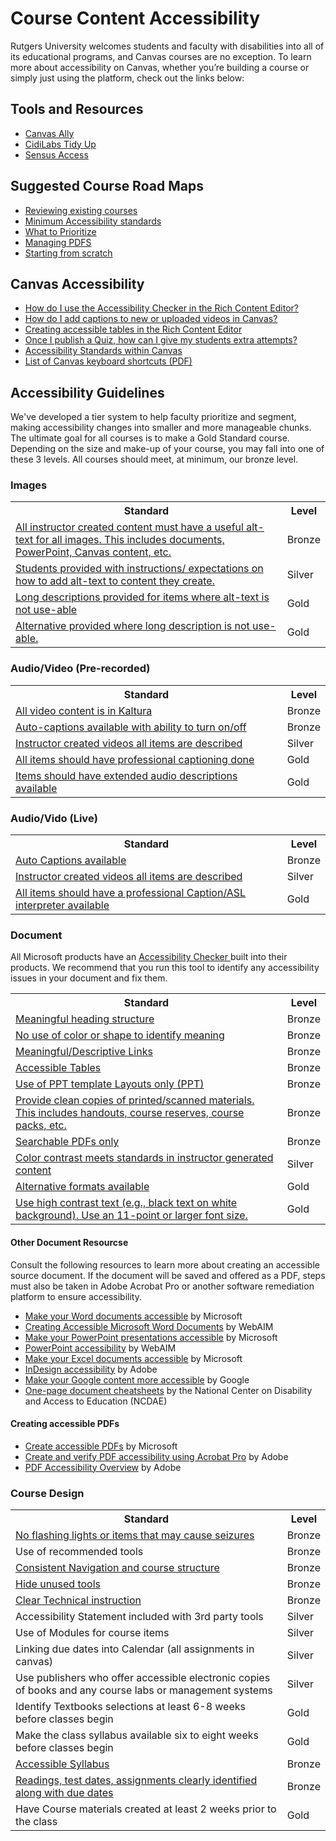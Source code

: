 <h1> Course Content Accessibility </h1>
<p> Rutgers University welcomes students and faculty with disabilities into all of its educational programs, and Canvas courses are no exception. To learn more about accessibility on Canvas, whether you’re building a course or simply just using the platform, check out the links below: </p>

<h2>Tools and Resources</h2>
<ul>
    <li> <a href="https://canvas.rutgers.edu/external-apps/ally/"> Canvas Ally </a> </li>
    <li> <a href="https://canvas.rutgers.edu/external-apps/cidilabs-tidyup/"> CidiLabs Tidy Up </a> </li>
    <li> <a href="https://it.rutgers.edu/digital-accessibility/knowledgebase/sensusaccess/"> Sensus Access </a> </li>
</ul>

<h2> Suggested Course Road Maps </h2>
<ul>
    <li><a href="https://ithelp.rutgers.edu/sp?id=kb_article_view&sysparm_article=KB0018313"> Reviewing existing courses</a></li>
    <li><a href="https://ithelp.rutgers.edu/sp?id=kb_article_view&sysparm_article=KB0018311">Minimum Accessibility standards</a></li>
    <li><a href="https://jkhurdan.github.io/A11yTraining/CourseContent/CourseContentHelperV2.html">What to Prioritize</a></li>
    <li><a href="https://ithelp.rutgers.edu/sp?id=kb_article_view&sysparm_article=KB0018359">Managing PDFS</a></li>
    <li> <a href="https://ithelp.rutgers.edu/sp?id=kb_article_view&sysparm_article=KB0018304"> Starting from scratch </a> </li> 
</ul>

<h2> Canvas Accessibility </h2>

<ul>
    <li> <a href="https://community.canvaslms.com/t5/Canvas-Basics-Guide/How-do-I-use-the-Accessibility-Checker-in-the-Rich-Content/ta-p/618238"> How do I use the Accessibility Checker in the Rich Content Editor? </a></li>
    <li> <a href="https://community.canvaslms.com/t5/Canvas-Basics-Guide/How-do-I-add-captions-to-new-or-uploaded-videos-in-the-Rich/ta-p/618250"> How do I add captions to new or uploaded videos in Canvas? </a></li>
    <li> <a href="https://community.canvaslms.com/t5/Canvas-Developers-Group/Table-Accessibility-in-Canvas/ba-p/277208"> Creating accessible tables in the Rich Content Editor </a></li>
    <li> <a href="https://community.canvaslms.com/t5/Instructor-Guide/Once-I-publish-a-quiz-how-can-I-give-my-students-extra-attempts/ta-p/1242"> Once I publish a Quiz, how can I give my students extra attempts? </a></li>
    <li> <a href="https://community.canvaslms.com/t5/Canvas-Basics-Guide/What-are-the-Canvas-accessibility-standards/ta-p/1564"> Accessibility Standards within Canvas</a></li>
    <li> <a href="https://community.canvaslms.com/t5/Canvas-Resource-Documents/Canvas-Keyboard-Shortcuts/ta-p/387069"> List of Canvas keyboard shortcuts (PDF)</a></li>
    </ul>

<h2> Accessibility Guidelines </h2>
We've developed a tier system to help faculty prioritize and segment, making accessibility changes into smaller and more manageable chunks. The ultimate goal for all courses is to make a Gold Standard course. Depending on the size and make-up of your course, you may fall into one of these 3 levels. All courses should meet, at minimum, our bronze level.


<h3> Images </h3>
<table>
    <tr>
        <th>Standard</th>
        <th>Level</th>
    </tr>
    <tr>
        <td> <a href="https://it.rutgers.edu/digital-accessibility/course-content-images/#Images1.1"> All instructor created content must have a useful alt-text for all images. This includes documents, PowerPoint, Canvas content, etc. </a>	</td>
        <td> Bronze </td>
    </tr>
        <tr>
        <td> <a href="https://it.rutgers.edu/digital-accessibility/course-content-images/#images1.2"> Students provided with instructions/ expectations on how to add alt-text to content they create. </a>	</td>
        <td> Silver </td>
    </tr>
        <tr>
        <td> <a href="https://it.rutgers.edu/digital-accessibility/course-content-images/#images1.3"> Long descriptions provided for items where alt-text is not use-able </a></td>
        <td> Gold </td>
    </tr>
        <tr>
        <td> <a href="https://it.rutgers.edu/digital-accessibility/course-content-images/#images1.4"> Alternative provided where long description is not use-able. </a> </td>
        <td> Gold </td>
    </tr>
</table>

	
<h3> Audio/Video (Pre-recorded) </h3>
<table>
     <tr>
        <th>Standard</th>
        <th>Level</th>
    </tr>
	        <tr>
        <td> <a href="https://it.rutgers.edu/digital-accessibility/course-content-audio-video/#audiovideo1.1"> All video content is in Kaltura </a></td>
        <td>Bronze</td>
	</tr>
    <tr>
        <td> <a href="https://it.rutgers.edu/digital-accessibility/course-content-audio-video/#audiovideo1.2"> Auto-captions available with ability to turn on/off 
	</a></td>
        <td>Bronze </td>
    </tr>
	        <tr>
        <td> <a href="https://it.rutgers.edu/digital-accessibility/course-content-audio-video/#audiovideo1.3"> Instructor created videos all items are described </a>  </td>
        <td> Silver </td>
    </tr>
        <tr>
        <td> <a href="https://it.rutgers.edu/digital-accessibility/course-content-audio-video/#audiovideo1.4"> All items should have professional captioning done </a> </td>
        <td> Gold </td>
    </tr>
        <tr>
        <td> <a href="https://it.rutgers.edu/digital-accessibility/course-content-audio-video/#audiovideo1.5">
Items should have extended audio descriptions available </a> </td>
        <td> Gold </td>
    </tr>

</table>

<h3> Audio/Vido (Live) </h3>
<table>
     <tr>
        <th>Standard</th>
        <th>Level</th>
    </tr>
    <tr>
        <td><a href="https://it.rutgers.edu/digital-accessibility/audio-video-live/#audiovideolive1.1">Auto Captions available </a></td>
        <td> Bronze</td>
    </tr>
	        <tr>
        <td><a href="https://it.rutgers.edu/digital-accessibility/audio-video-live/#audiovideolive1.2">Instructor created videos all items are described </a></td>
        <td>Silver</td>
    </tr>
        <tr>
        <td><a href="https://it.rutgers.edu/digital-accessibility/audio-video-live/#audiovideolive1.3">All items should have a professional Caption/ASL interpreter available</a></td>
        <td>Gold</td>
    </tr>
</table>

<h3> Document </h3>
<p> All Microsoft products have an <a href="https://support.microsoft.com/en-us/office/improve-accessibility-with-the-accessibility-checker-a16f6de0-2f39-4a2b-8bd8-5ad801426c7f"> Accessibility Checker </a> built into their products. We recommend that you run this tool to identify any accessibility issues in your document and fix them. </p>

<table>
     <tr>
        <th>Standard</th>
        <th>Level</th>
    </tr>	
<tr> <td> <a href="https://github.com/jkhurdan/A11yTraining/blob/main/CourseContent/Document.md#-meaningful-heading-structure-"> Meaningful heading structure </a> </td>
	<td> Bronze </td>
    </tr> 
<tr> 
	<td> <a href="https://github.com/jkhurdan/A11yTraining/blob/main/CourseContent/Document.md#-no-use-of-color-or-shape-to-identify-meaning-">No use of color or shape to identify meaning  </a> </td>
	<td> Bronze </td>
    </tr>
<tr>
	<td> <a href="https://github.com/jkhurdan/A11yTraining/blob/main/CourseContent/Document.md#-meaningfuldescriptive-links-"> Meaningful/Descriptive Links </a> </td>
	<td> Bronze </td>
    </tr>
<tr> 
	<td> <a href="https://github.com/jkhurdan/A11yTraining/blob/main/CourseContent/Document.md#-accessible-tables--"> Accessible Tables </a> </td>
	<td> Bronze </td>
    </tr>
<tr>
	<td> <a href="https://github.com/jkhurdan/A11yTraining/blob/main/CourseContent/Document.md#-use-of-ppt-templates-layouts-only-ppt-"> Use of PPT template Layouts only (PPT) </a> </td>
	<td> Bronze </td>
    </tr>
<tr>
	<td> <a href="https://github.com/jkhurdan/A11yTraining/blob/main/CourseContent/Document.md#-provide-clean-copies-of-printedscanned-materials-this-includes-handouts-course-reserves-course-packs-etc--"> Provide clean copies of printed/scanned materials. This includes handouts, course reserves, course packs, etc. </a> </td>
	<td> Bronze </td>
    </tr>
<tr> 
	<td> <a href="https://github.com/jkhurdan/A11yTraining/blob/main/CourseContent/Document.md#-searchable-pdfs-only-"> Searchable PDFs only </a> </td>
	<td> Bronze </td>
    </tr>
<tr> 
	<td> <a href="https://github.com/jkhurdan/A11yTraining/blob/main/CourseContent/Document.md#-color-contrast-meets-standards-in-instructor-generated-content--"> Color contrast meets standards in instructor generated content </a> </td>
	<td> Silver </td>
    </tr>
<tr> 
	<td> <a href="https://github.com/jkhurdan/A11yTraining/blob/main/CourseContent/Document.md#-alternative-formats-available-"> Alternative formats available </a> </td>
	<td> Gold </td>
    </tr> 
<tr> 
	<td> <a href="https://github.com/jkhurdan/A11yTraining/blob/main/CourseContent/Document.md#-use-high-contrast-text-eg-black-text-on-white-background-use-an-11-point-or-larger-font-size--"> Use high contrast text (e.g., black text on white background). Use an 11-point or larger font size. </a> </td>
 <td> Gold </td>
    </tr> 
</table>

<h4> Other Document Resourcse</h4>
<p>Consult the following resources to learn more about creating an accessible source document. If the document will be saved and offered as a PDF, steps must also be taken in Adobe Acrobat Pro or another software remediation platform to ensure accessibility.</p>
<ul>
<li><a href="https://support.office.com/en-us/article/Make-your-Word-documents-accessible-d9bf3683-87ac-47ea-b91a-78dcacb3c66d" role="link">Make your Word documents accessible</a> by Microsoft</li>
<li><a href="https://webaim.org/techniques/word/" role="link">Creating Accessible Microsoft Word Documents</a> by WebAIM</li>
<li><a href="https://support.office.com/en-us/article/Make-your-PowerPoint-presentations-accessible-6f7772b2-2f33-4bd2-8ca7-dae3b2b3ef25?ui%3Den-US%26rs%3Den-US%26ad%3DUS" role="link">Make your PowerPoint presentations accessible</a> by Microsoft</li>
<li><a href="https://webaim.org/techniques/powerpoint/" role="link">PowerPoint accessibility</a> by WebAIM</li>
<li><a href="https://support.office.com/en-us/article/Make-your-Excel-spreadsheets-accessible-6cc05fc5-1314-48b5-8eb3-683e49b3e593?ui%3Den-US%26rs%3Den-US%26ad%3DUS" role="link">Make your Excel documents accessible</a> by Microsoft</li>
<li><a href="https://helpx.adobe.com/indesign/using/creating-accessible-pdfs.html" role="link">InDesign accessibility</a> by Adobe</li>
<li><a href="https://support.google.com/accessibility/answer/6199477?hl=en&amp;ref_topic=9114419&amp;sjid=1841031974687431398-NC" role="link">Make your Google content more accessible</a> by Google</li>
<li><a href="http://ncdae.org/resources/cheatsheets/" role="link">One-page document cheatsheets</a> by the National Center on Disability and Access to Education (NCDAE)</li>
</ul>
<h4>Creating accessible PDFs</h4>
<ul>
<li><a href="https://support.office.com/en-us/article/Create-accessible-PDFs-064625e0-56ea-4e16-ad71-3aa33bb4b7ed" role="link">Create accessible PDFs</a> by Microsoft</li>
<li><a href="https://helpx.adobe.com/acrobat/using/create-verify-pdf-accessibility.html" role="link">Create and verify PDF accessibility using Acrobat Pro</a> by Adobe</li>
<li><a href="https://www.adobe.com/accessibility/pdf/pdf-accessibility-overview.html" role="link">PDF Accessibility Overview</a> by Adobe</li>
</ul>

<h3> Course Design </h3>
<table>
	<tr>
		<th> Standard </th>
		<th> Level </th>
	</tr>
	<tr>
		<td> <a href="https://www.epilepsy.com/what-is-epilepsy/seizure-triggers/photosensitivity"> No flashing lights or items that may cause seizures </a> </td>
		<td> Bronze </td>
	</tr>
		<tr>
		<td> Use of recommended tools </td>
		<td> Bronze </td>
	</tr>
		<tr>
		<td> <a href="https://accessibility.huit.harvard.edu/use-consistent-navigation-and-orientation"> Consistent Navigation and course structure </a> </td>
		<td> Bronze </td>
	</tr>
		<tr>
		<td> <a href="https://support.csuchico.edu/TDClient/1984/Portal/KB/ArticleDet?ID=113496#:~:text=From%20the%20course%20sidebar%2C%20select,navigation%20item%20to%20hide%20it."> Hide unused tools </a> </td>
		<td> Bronze </td>
	</tr>
		<tr>
		<td> <a href="https://www.w3.org/WAI/WCAG2/supplemental/patterns/o4p07-step-instructions/"> Clear Technical instruction </a> </td>
		<td> Bronze </td>
	</tr>
		<tr>
		<td> Accessibility Statement included with 3rd party tools </td>
		<td> Silver </td>
	</tr>
		<tr>
		<td> Use of Modules for course items </td>
		<td>Silver </td>
	</tr>
		<tr>
		<td> Linking due dates into Calendar (all assignments in canvas) </td>
		<td> Silver</td>
	</tr>
		<tr>
		<td> Use publishers who offer accessible electronic copies of books and any course labs or management systems </td>
		<td> Silver</td>
	</tr>
		<tr>
		<td> Identify Textbooks selections at least 6-8 weeks before classes begin </td>
		<td> Gold </td>
	</tr>
		<tr>
		<td> Make the class syllabus available six to eight weeks before classes begin </td>
		<td> Gold </td>
	</tr>
		<tr>
		<td> <a href="https://www.washington.edu/doit/equal-access-universal-design-your-syllabus"> Accessible Syllabus </a> </td>
		<td> Bronze </td>
	</tr>
			<tr>
		<td> <a href="https://citl.illinois.edu/citl-101/teaching-learning/make-your-course-accessible/canvas-accessibility-guides/accessible-course-design-guide"> Readings, test dates, assignments clearly identified along with due dates </a> </td>
		<td> Bronze </td>
	</tr>
			<tr>
		<td> Have Course materials created at least 2 weeks prior to the class </td>
		<td> Gold </td>
	</tr>
</table>

